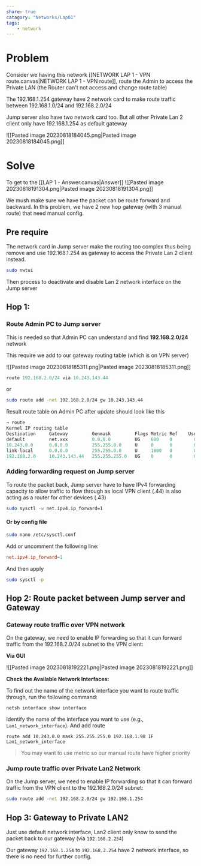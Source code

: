 ```yaml
---
share: true
catagory: "Networks/Lap01"
tags:
    - network
---
```

# Problem

Consider we having this network [[NETWORK LAP 1 - VPN route.canvas|NETWORK LAP 1 - VPN route]], route the Admin to access the Private LAN (the Router can't not access and change route table)

The 192.168.1.254 gateway have 2 network card to make route traffic between 192.168.1.0/24 and 192.168.2.0/24

Jump server also have two network card too. But all other Private Lan 2 client only have 192.168.1.254 as default gateway


![[Pasted image 20230818184045.png|Pasted image 20230818184045.png]]

# Solve

To get to the [[LAP 1 - Answer.canvas|Answer]]
![[Pasted image 20230818191304.png|Pasted image 20230818191304.png]] 

We mush make sure we have the packet can be route forward and backward. In this problem, we have 2 new hop gateway (with 3 manual route) that need manual config.

## Pre require

The network card in Jump server make the routing too complex thus being remove and use 192.168.1.254 as gateway to access the Private Lan 2 client instead. 

```bash
sudo nwtui
```

Then process to deactivate and disable Lan 2 network interface on the Jump server 
## Hop 1: 

### Route Admin PC to Jump server 

This is needed so that Admin PC can understand and find **192.168.2.0/24** network

This require we add to our gateway routing table (which is on VPN server)

![[Pasted image 20230818185311.png|Pasted image 20230818185311.png]]

```r
route 192.168.2.0/24 via 10.243.143.44
```

or

```bash
sudo route add -net 192.168.2.0/24 gw 10.243.143.44
```

Result route table on Admin PC after update should look like this

```r
→ route
Kernel IP routing table
Destination     Gateway         Genmask         Flags Metric Ref    Use Iface
default         net.xxx         0.0.0.0         UG    600    0        0 tun0
10.243.0.0      0.0.0.0         255.255.0.0     U     0      0        0 <VPN_inf>
link-local      0.0.0.0         255.255.0.0     U     1000   0        0 br-1da3c1d75167
192.168.2.0     10.243.143.44   255.255.255.0   UG    0      0        0 <VPN_inf>
```

### Adding forwarding request on Jump server 

To route the packet back, Jump server have to have IPv4 forwarding capacity to allow traffic to flow through as local VPN client (.44) is also acting as a router for other devices (.43)

```bash
sudo sysctl -w net.ipv4.ip_forward=1
```

#### Or by config file

```bash
sudo nano /etc/sysctl.conf
```

Add or uncomment the following line:

```toml
net.ipv4.ip_forward=1
```

And then apply

```bash
sudo sysctl -p
```

## Hop 2: Route packet between Jump server and Gateway

### Gateway route traffic over VPN network

On the gateway, we need to enable IP forwarding so that it can forward traffic from the 192.168.2.0/24 subnet to the VPN client:

**Via GUI**

![[Pasted image 20230818192221.png|Pasted image 20230818192221.png]]

**Check the Available Network Interfaces:**

To find out the name of the network interface you want to route traffic through, run the following command:

```
netsh interface show interface
```

Identify the name of the interface you want to use (e.g., `Lan1_network_interface`). And add route

```
route add 10.243.0.0 mask 255.255.255.0 192.168.1.98 IF Lan1_network_interface
```

> You may want to use metric so our manual route have higher priority

### Jump route traffic over Private Lan2 Network

On the Jump server, we need to enable IP forwarding so that it can forward traffic from the VPN client to the 192.168.2.0/24 subnet:

```sh
sudo route add -net 192.168.2.0/24 gw 192.168.1.254
```

## Hop 3: Gateway to Private LAN2

Just use default network interface, Lan2 client only know to send the packet back to our gateway (via `192.168.2.254`)

Our gateway `192.168.1.254` to `192.168.2.254` have 2 network interface, so there is no need for further config.